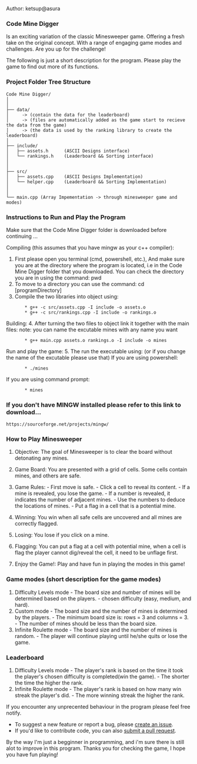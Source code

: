 Author: ketsup@asura

### Code Mine Digger 
Is an exciting variation of the classic Minesweeper game.
Offering a fresh take on the original concept. 
With a range of engaging game modes and challenges.
Are you up for the challenge!

The following is just a short description for the program. 
Please play the game to find out more of its functions.

### Project Folder Tree Structure
``````
Code Mine Digger/
│
│
├── data/ 
│     -> (contain the data for the leaderboard)
│     -> (files are automatically added as the game start to recieve the data from the game) 
│     -> (the data is used by the ranking library to create the leaderboard)
│
├── include/
│   ├── assets.h      (ASCII Designs interface) 
│   └── rankings.h    (Leaderboard && Sorting interface)
│
│
├── src/
│   ├── assets.cpp    (ASCII Designs Implementation)
│   └── helper.cpp    (Leaderboard && Sorting Implementation)
│
│
└── main.cpp (Array Impementation -> through minesweeper game and modes)
``````

### Instructions to Run and Play the Program

Make sure that the Code Mine Digger folder is downloaded before continuing ...

Compiling (this assumes that you have mingw as your c++ compiler):
1. First please open you terminal (cmd, powershell, etc.), 
   And make sure you are at the directory where the program is located, 
   i.e in the Code Mine Digger folder that you downloaded. 
   You can check the directory you are in using the command: pwd
2. To move to a directory you can use the command: cd [programDirectory]
3. Compile the two libraries into object using:
``````
       * g++ -c src/assets.cpp -I include -o assets.o
       * g++ -c src/rankings.cpp -I include -o rankings.o
``````
Building:
4. After turning the two files to object link it together with the main files:
    note: you can name the excutable mines with any name you want      
``````
       * g++ main.cpp assets.o rankings.o -I include -o mines
``````
Run and play the game:
5. The run the executable using: (or if you change the name of the excutable please use that) 
If you are using powershell:
``````
       * ./mines
``````
If you are using command prompt:
``````
       * mines
``````

### If you don't have MINGW installed please refer to this link to download...
``````
https://sourceforge.net/projects/mingw/
``````

### How to Play Minesweeper

1. Objective: The goal of Minesweeper is to clear the board without detonating any mines.
2. Game Board: You are presented with a grid of cells. Some cells contain mines, and others are safe.
3. Game Rules:
       - First move is safe.
       - Click a cell to reveal its content.
       - If a mine is revealed, you lose the game.
       - If a number is revealed, it indicates the number of adjacent mines.
       - Use the numbers to deduce the locations of mines.
       - Put a flag in a cell that is a potential mine.

4. Winning: You win when all safe cells are uncovered and all mines are correctly flagged.
5. Losing: You lose if you click on a mine.
7. Flagging: You can put a flag at a cell with potential mine, 
             when a cell is flag the player cannot dig/reveal the cell,
             it need to be unflage first.
8. Enjoy the Game!: Play and have fun in playing the modes in this game!


### Game modes (short description for the game modes)
1. Difficulty Levels mode 
       - The board size and number of mines will be determined based on the players.
       - chosen difficulty (easy, medium, and hard).
2. Custom mode 
       - The board size and the number of mines is determined by the players.
       - The minimum board size is: rows = 3 and columns = 3.  
       - The number of mines should be less than the board size.
3. Infinite Roulette mode 
       - The board size and the number of mines is random.
       - The player will continue playing until he/she quits or lose the game.
       
### Leaderboard
1. Difficulty Levels mode
       - The player's rank is based on the time it took the player's chosen difficulty is completed(win the game).
       - The shorter the time the higher the rank.
2. Infinite Roulette mode
       - The player's rank is based on how many win streak the player's did.
       - The more winning streak the higher the rank.

If you encounter any unprecented behaviour in the program please feel free notify.  
- To suggest a new feature or report a bug, please [create an issue](https://github.com/ketsupAsura/Code-Mine-Digger/issues).
- If you'd like to contribute code, you can also [submit a pull request](https://github.com/ketsupAsura/Code-Mine-Digger/pulls).

By the way I'm just a begginner in programming, and i'm sure there is still alot to improve in this program.
Thanks you for checking the game, I hope you have fun playing!
